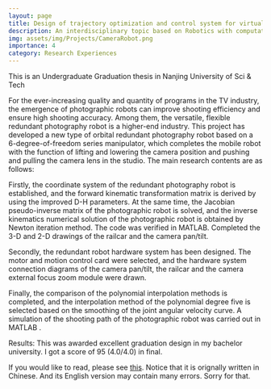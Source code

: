 ```yaml
---
layout: page
title: Design of trajectory optimization and control system for virtual photographic robot based on 6-DOF serial robot
description: An interdisciplinary topic based on Robotics with computation, optimazation and simulation.
img: assets/img/Projects/CameraRobot.png
importance: 4
category: Research Experiences
---
```


This is an Undergraduate Graduation thesis in Nanjing University of Sci & Tech

For the ever-increasing quality and quantity of programs in the TV industry,
the emergence of photographic robots can improve shooting efficiency and ensure
high shooting accuracy. Among them, the versatile, flexible redundant
photography robot is a higher-end industry. This project has developed a new
type of orbital redundant photography robot based on a 6-degree-of-freedom
series manipulator, which completes the mobile robot with the function of
lifting and lowering the camera position and pushing and pulling the camera
lens in the studio. The main research contents are as follows:

Firstly, the coordinate system of the redundant photography robot is
established, and the forward kinematic transformation matrix is derived by
using the improved D-H parameters. At the same time, the Jacobian pseudo-inverse
matrix of the photographic robot is solved, and the inverse kinematics numerical
solution of the photographic robot is obtained by Newton iteration method. The
code was verified in MATLAB. Completed the 3-D and 2-D drawings of the railcar
and the camera pan/tilt.

Secondly, the redundant robot hardware system has been designed. The motor
and motion control card were selected, and the hardware system connection
diagrams of the camera pan/tilt, the railcar and the camera external focus zoom
module were drawn.

Finally, the comparison of the polynomial interpolation methods is
completed, and the interpolation method of the polynomial degree five is
selected based on the smoothing of the joint angular velocity curve. A
simulation of the shooting path of the photographic robot was carried out in
MATLAB .

Results: This was awarded excellent graduation design in my bachelor university. I got a score of 95 (4.0/4.0) in final. 

If you would like to read, please see [this](https://drive.google.com/file/d/1DN62gg_latEsRTYYFz42_sJ9zcDHGFzI/view?usp=share_link). Notice that it is orignally written in Chinese. And its English version may contain many errors. Sorry for that.


<!-- - CO2RR
  - Nat. Commun. 2017, 8, 1, 14675. [[HTML]](https://www.nature.com/articles/ncomms14675) [[PDF]](https://zishengz.github.io/assets/pdf/papers/2017ncomms.pdf)
  - ACS Catal., 2019, 9, 7, 6252-6261. [[HTML]](https://pubs.acs.org/doi/abs/10.1021/acscatal.9b01617) [[PDF]](https://zishengz.github.io/assets/pdf/papers/2019acscatal.pdf)
  - Nat. Energy, 2020, 5, 9, 684-692. [[HTML]](https://www.nature.com/articles/s41560-020-0667-9) [[PDF]](https://zishengz.github.io/assets/pdf/papers/2020natene.pdf)
  - Adv. Energy Mater., 13, 6, 202203603. [[HTML]](https://onlinelibrary.wiley.com/doi/abs/10.1002/aenm.202203603) [[PDF]](https://zishengz.github.io/assets/pdf/papers/2022aem.pdf)
- ORR
  - CCS Chem., 2022, 4, 1, 585-593. [[HTML]](https://doi.org/10.31635/ccschem.021.202000590) [[PDF]](https://zishengz.github.io/assets/pdf/papers/2022ccschem.pdf) -->
  